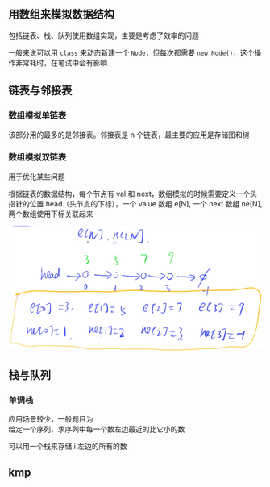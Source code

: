 ## 用数组来模拟数据结构
包括链表、栈、队列使用数组实现，主要是考虑了效率的问题

一般来说可以用 `class` 来动态新建一个 `Node`，但每次都需要 `new Node()`，这个操作非常耗时，在笔试中会有影响

## 链表与邻接表
### 数组模拟单链表
该部分用的最多的是邻接表。邻接表是 n 个链表，最主要的应用是存储图和树

### 数组模拟双链表
用于优化某些问题

根据链表的数据结构，每个节点有 val 和 next，数组模拟的时候需要定义一个头指针的位置 head（头节点的下标），一个 value 数组 e[N], 一个 next 数组 ne[N],两个数组使用下标关联起来

![](https://github.com/jc-yang/algorithm/blob/main/assets/images/linked_list.png)

## 栈与队列

### 单调栈
应用场景较少，一般题目为  
给定一个序列，求序列中每一个数左边最近的比它小的数

可以用一个栈来存储 i 左边的所有的数
## kmp
